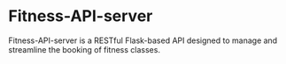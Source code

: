 # Fitness-API-server
Fitness-API-server is a RESTful Flask-based API designed to manage and streamline the booking of fitness classes.
